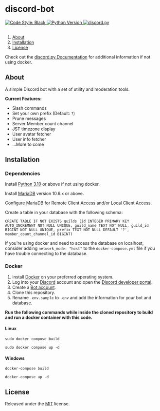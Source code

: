 # discord-bot

<a href="https://github.com/psf/black">
    <img src="https://img.shields.io/badge/code%20style-black-000000.svg" alt="Code Style: Black">
</a>
<a href="https://www.python.org/downloads/">
    <img alt="Python Version" src="https://img.shields.io/badge/python-3.10%2B-blue">
</a>
<a href="https://github.com/Rapptz/discord.py/">
    <img src="https://img.shields.io/badge/discord-py-blue.svg" alt="discord.py">
</a>
<br></br>

1. [About](#about)
1. [Installation](#installation)
1. [License](#license)

Check out the [discord.py Documentation](https://discordpy.readthedocs.io/en/latest/intro.html) for additional information if not using docker.

## About

A simple Discord bot with a set of utility and moderation tools.

**Current Features:**

- Slash commands
- Set your own prefix (Default: `?`)
- Prune messages
- Server Member count channel
- JST timezone display
- User avatar fetcher
- User info fetcher
- ...More to come

## Installation

### Dependencies

Install [Python 3.10](https://www.python.org/downloads/) or above if not using docker.

Install [MariaDB](https://mariadb.org/download/) version 10.6.x or above.

Configure MariaDB for [Remote Client Access](https://mariadb.com/kb/en/configuring-mariadb-for-remote-client-access/) and/or [Local Client Access](https://www.digitalocean.com/community/tutorials/how-to-install-mariadb-on-ubuntu-18-04).

Create a table in your database with the following schema:

```
CREATE TABLE IF NOT EXISTS guilds (id INTEGER PRIMARY KEY AUTO_INCREMENT NOT NULL UNIQUE, guild_name TEXT NOT NULL, guild_id BIGINT NOT NULL UNIQUE, prefix TEXT NOT NULL DEFAULT '?', member_count_channel_id BIGINT)
```

If you're using docker and need to access the database on localhost, consider adding `network_mode: "host"` to the `docker-compose.yml` file if you have trouble connecting to the database.

### Docker

1. Install [Docker](https://docs.docker.com/engine/install/) on your preferred operating system.
1. Log into your [Discord](https://discord.com/) account and open the [Discord developer portal](https://discord.com/developers/docs/getting-started#configuring-a-bot).
1. Create a [Bot account](https://discordpy.readthedocs.io/en/stable/discord.html).
1. Clone this repository.
1. Rename `.env.sample` to `.env` and add the information for your bot and database.

**Run the following commands while inside the cloned repository to build and run a docker container with this code.**

#### Linux

```
sudo docker compose build
```

```
sudo docker compose up -d
```

#### Windows

```
docker-compose build
```

```
docker-compose up -d
```

## License

Released under the [MIT](https://spdx.org/licenses/MIT.html) license.
